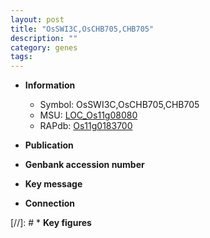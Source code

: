 ```yaml
---
layout: post
title: "OsSWI3C,OsCHB705,CHB705"
description: ""
category: genes
tags: 
---
```


* **Information**  
    + Symbol: OsSWI3C,OsCHB705,CHB705  
    + MSU: [LOC_Os11g08080](http://rice.uga.edu/cgi-bin/ORF_infopage.cgi?orf=LOC_Os11g08080)  
    + RAPdb: [Os11g0183700](http://rapdb.dna.affrc.go.jp/viewer/gbrowse_details/irgsp1?name=Os11g0183700)  

* **Publication**  

* **Genbank accession number**  

* **Key message**  

* **Connection**  

[//]: # * **Key figures**  



